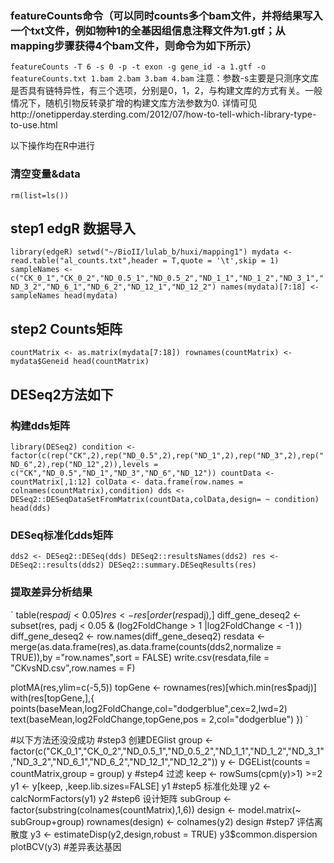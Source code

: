 

### featureCounts命令（可以同时counts多个bam文件，并将结果写入一个txt文件，例如物种1的全基因组信息注释文件为1.gtf；从mapping步骤获得4个bam文件，则命令为如下所示）
``
featureCounts -T 6 -s 0 -p -t exon -g gene_id -a 1.gtf -o featureCounts.txt 1.bam 2.bam 3.bam 4.bam
``
注意：参数-s主要是只测序文库是否具有链特异性，有三个选项，分别是0，1，2，与构建文库的方式有关。一般情况下，随机引物反转录扩增的构建文库方法参数为0.
详情可见http://onetipperday.sterding.com/2012/07/how-to-tell-which-library-type-to-use.html






以下操作均在R中进行

### 清空变量&data
`
rm(list=ls())
`
## step1 edgR 数据导入
`
library(edgeR)
setwd("~/BioII/lulab_b/huxi/mapping1")
mydata <- read.table("al_counts.txt",header = T,quote = '\t',skip = 1)
sampleNames <- c("CK_0_1","CK_0_2","ND_0.5_1","ND_0.5_2","ND_1_1","ND_1_2","ND_3_1","ND_3_2","ND_6_1","ND_6_2","ND_12_1","ND_12_2")
names(mydata)[7:18] <- sampleNames
head(mydata)
`

## step2 Counts矩阵
`
countMatrix <- as.matrix(mydata[7:18])
rownames(countMatrix) <- mydata$Geneid
head(countMatrix)
`

## DESeq2方法如下
### 构建dds矩阵
`
library(DESeq2)
condition <- factor(c(rep("CK",2),rep("ND_0.5",2),rep("ND_1",2),rep("ND_3",2),rep("ND_6",2),rep("ND_12",2)),levels = c("CK","ND_0.5","ND_1","ND_3","ND_6","ND_12"))
countData <- countMatrix[,1:12]
colData <- data.frame(row.names = colnames(countMatrix),condition)
dds <- DESeq2::DESeqDataSetFromMatrix(countData,colData,design= ~ condition)
head(dds)
`
### DESeq标准化dds矩阵
`
dds2 <- DESeq2::DESeq(dds)
DESeq2::resultsNames(dds2)
res <- DESeq2::results(dds2)
DESeq2::summary.DESeqResults(res)
`
### 提取差异分析结果
`
table(res$padj<0.05)
res <- res[order(res$padj),]
diff_gene_deseq2 <- subset(res, padj < 0.05 & (log2FoldChange > 1 |log2FoldChange < -1 ))
diff_gene_deseq2 <- row.names(diff_gene_deseq2)
resdata <- merge(as.data.frame(res),as.data.frame(counts(dds2,normalize = TRUE)),by ="row.names",sort = FALSE)
write.csv(resdata,file = "CKvsND.csv",row.names = F)


plotMA(res,ylim=c(-5,5))
topGene <- rownames(res)[which.min(res$padj)]
with(res[topGene,],{
  points(baseMean,log2FoldChange,col="dodgerblue",cex=2,lwd=2)
  text(baseMean,log2FoldChange,topGene,pos = 2,col="dodgerblue")
  })
`

#以下方法还没没成功
#step3 创建DEGlist 
group <- factor(c("CK_0_1","CK_0_2","ND_0.5_1","ND_0.5_2","ND_1_1","ND_1_2","ND_3_1","ND_3_2","ND_6_1","ND_6_2","ND_12_1","ND_12_2"))
y <- DGEList(counts = countMatrix,group = group)
y
#step4 过滤
keep <- rowSums(cpm(y)>1) >=2
y1 <- y[keep, ,keep.lib.sizes=FALSE]
y1
#step5 标准化处理
y2 <- calcNormFactors(y1)
y2
#step6 设计矩阵
subGroup <- factor(substring(colnames(countMatrix),1,6))
design <- model.matrix(~ subGroup+group)
rownames(design) <- colnames(y2)
design
#step7 评估离散度
y3 <- estimateDisp(y2,design,robust = TRUE)
y3$common.dispersion
plotBCV(y3)
#差异表达基因
